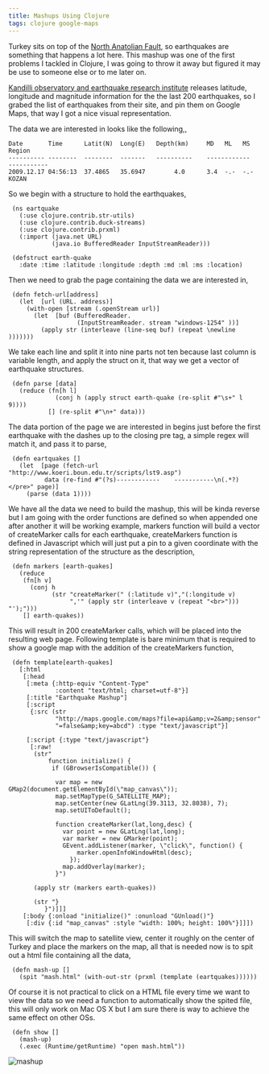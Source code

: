 ```yaml
---
title: Mashups Using Clojure
tags: clojure google-maps
---
```


Turkey sits on top of the [North Anatolian
Fault](http://en.wikipedia.org/wiki/North_Anatolian_Fault), so
earthquakes are something that happens a lot here. This mashup was one of
the first problems I tackled in Clojure, I was going to throw it away
but figured it may be use to someone else or to me later on.

[Kandilli observatory and earthquake research
institute](http://www.koeri.boun.edu.tr) releases latitude, longitude
and magnitude information for the the last 200 earthquakes, so I grabed
the list of earthquakes from their site, and pin them on Google Maps,
that way I got a nice visual representation.

The data we are interested in looks like the following,,

    Date       Time      Latit(N)  Long(E)   Depth(km)     MD   ML   MS    Region
    ---------- --------  --------  -------   ----------    ------------    -----------
    2009.12.17 04:56:13  37.4865   35.6947        4.0      3.4  -.-  -.-   KOZAN

So we begin with a structure to hold the earthquakes,

     (ns eartquake
       (:use clojure.contrib.str-utils)
       (:use clojure.contrib.duck-streams)
       (:use clojure.contrib.prxml)
       (:import (java.net URL)
                (java.io BufferedReader InputStreamReader)))

     (defstruct earth-quake 
       :date :time :latitude :longitude :depth :md :ml :ms :location)

Then we need to grab the page containing the data we are interested in,

     (defn fetch-url[address]
       (let  [url (URL. address)] 
         (with-open [stream (.openStream url)]
           (let  [buf (BufferedReader. 
                       (InputStreamReader. stream "windows-1254" ))]
             (apply str (interleave (line-seq buf) (repeat \newline )))))))

We take each line and split it into nine parts not ten because last
column is variable length, and apply the struct on it, that way we get a
vector of earthquake structures.

     (defn parse [data]
       (reduce (fn[h l] 
                 (conj h (apply struct earth-quake (re-split #"\s+" l 9)))) 
               [] (re-split #"\n+" data)))

The data portion of the page we are interested in begins just before the
first earthquake with the dashes up to the closing pre tag, a simple
regex will match it, and pass it to parse,

     (defn eartquakes []
       (let  [page (fetch-url "http://www.koeri.boun.edu.tr/scripts/lst9.asp")
              data (re-find #"(?s)------------    -----------\n(.*?)</pre>" page)]
         (parse (data 1))))

We have all the data we need to build the mashup, this will be kinda
reverse but I am going with the order functions are defined so when
appended one after another it will be working example, markers function
will build a vector of createMarker calls for each earthquake,
createMarkers function is defined in Javascript which will just put a
pin to a given coordinate with the string representation of the
structure as the description,

     (defn markers [earth-quakes]
       (reduce 
        (fn[h v] 
          (conj h 
                (str "createMarker(" (:latitude v)","(:longitude v) 
                     ",'" (apply str (interleave v (repeat "<br>"))) "');")))
        [] earth-quakes))

This will result in 200 createMarker calls, which will be placed into
the resulting web page. Following template is bare minimum that is
required to show a google map with the addition of the createMarkers
function,

     (defn template[earth-quakes]
       [:html
        [:head
         [:meta {:http-equiv "Content-Type" 
                 :content "text/html; charset=utf-8"}]
         [:title "Earthquake Mashup"]
         [:script 
          {:src (str 
                 "http://maps.google.com/maps?file=api&amp;v=2&amp;sensor" 
                 "=false&amp;key=abcd") :type "text/javascript"}]

         [:script {:type "text/javascript"}
          [:raw! 
           (str"
               function initialize() {
                if (GBrowserIsCompatible()) {

                 var map = new GMap2(document.getElementById(\"map_canvas\"));
                 map.setMapType(G_SATELLITE_MAP);
                 map.setCenter(new GLatLng(39.3113, 32.8038), 7);
                 map.setUIToDefault();

                 function createMarker(lat,long,desc) {
                   var point = new GLatLng(lat,long);
                   var marker = new GMarker(point);
                   GEvent.addListener(marker, \"click\", function() {
                       marker.openInfoWindowHtml(desc);
                     });
                   map.addOverlay(marker);
                 }")

           (apply str (markers earth-quakes))

           (str "}
              }")]]]
        [:body {:onload "initialize()" :onunload "GUnload()"}
         [:div {:id "map_canvas" :style "width: 100%; height: 100%"}]]])

This will switch the map to satellite view, center it roughly on the
center of Turkey and place the markers on the map, all that is needed
now is to spit out a html file containing all the data,

     (defn mash-up []
       (spit "mash.html" (with-out-str (prxml (template (eartquakes))))))

Of course it is not practical to click on a HTML file every time we want to
view the data so we need a function to automatically show the spited
file, this will only work on Mac OS X but I am sure there is way to
achieve the same effect on other OSs.

     (defn show []
       (mash-up)
       (.exec (Runtime/getRuntime) "open mash.html"))


![mashup](/images/post/mash.png)
